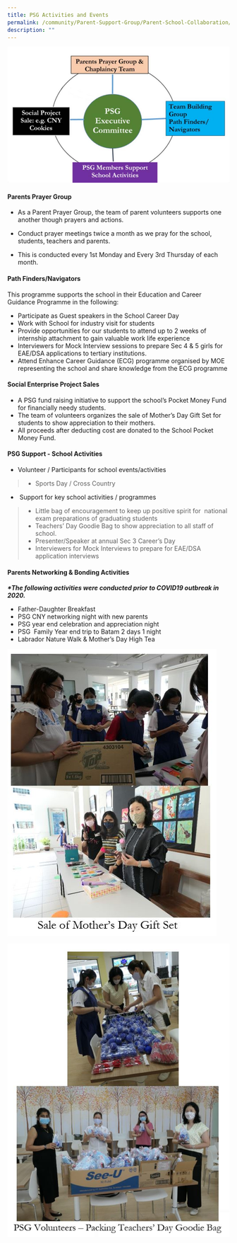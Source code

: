 ```yaml
---
title: PSG Activities and Events
permalink: /community/Parent-Support-Group/Parent-School-Collaboration/
description: ""
---
```




![](/images/Community/Parent%20Support%20Group/Parent%20School%20Collaboration/P1.jpg)

#### **Parents Prayer Group**


*   As a Parent Prayer Group, the team of parent volunteers supports one another though prayers and actions.
    
*   Conduct prayer meetings twice a month as we pray for the school, students, teachers and parents.
*   This is conducted every 1st Monday and Every 3rd Thursday of each month.

#### **Path Finders/Navigators**  

This programme supports the school in their Education and Career Guidance Programme in the following:  

*   Participate as Guest speakers in the School Career Day
*   Work with School for industry visit for students
*   Provide opportunities for our students to attend up to 2 weeks of internship attachment to gain valuable work life experience
*   Interviewers for Mock Interview sessions to prepare Sec 4 & 5 girls for EAE/DSA applications to tertiary institutions.
*   Attend Enhance Career Guidance (ECG) programme organised by MOE representing the school and share knowledge from the ECG programme

#### **Social Enterprise Project Sales**

*   A PSG fund raising initiative to support the school’s Pocket Money Fund for financially needy students.
*   The team of volunteers organizes the sale of Mother’s Day Gift Set for students to show appreciation to their mothers.
*   All proceeds after deducting cost are donated to the School Pocket Money Fund.

#### **PSG Support - School Activities**

*   Volunteer / Participants for school events/activities

>*   Sports Day / Cross Country

*    Support for key school activities / programmes

>*   Little bag of encouragement to keep up positive spirit for  national exam preparations of graduating students
>*   Teachers’ Day Goodie Bag to show appreciation to all staff of school.
>*   Presenter/Speaker at annual Sec 3 Career’s Day
>*   Interviewers for Mock Interviews to prepare for EAE/DSA application interviews

#### **Parents Networking & Bonding Activities**

**_\*The following activities were conducted prior to COVID19 outbreak in 2020._**

*   Father-Daughter Breakfast
*   PSG CNY networking night with new parents
*   PSG year end celebration and appreciation night
*   PSG  Family Year end trip to Batam 2 days 1 night
*   Labrador Nature Walk & Mother’s Day High Tea

![](/images/Community/Parent%20Support%20Group/Parent%20School%20Collaboration/P2.jpg)

![](/images/Community/Parent%20Support%20Group/Parent%20School%20Collaboration/P3.jpg)